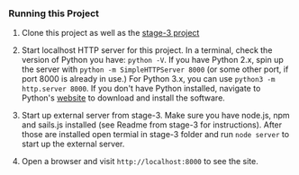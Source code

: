 ### Running this Project

1. Clone this project as well as the [stage-3 project](https://github.com/smlovin2/mws-restaurant-stage-3)

2. Start localhost HTTP server for this project. In a terminal, check the version of Python you have: `python -V`. If you have Python 2.x, spin up the server with `python -m SimpleHTTPServer 8000` (or some other port, if port 8000 is already in use.) For Python 3.x, you can use `python3 -m http.server 8000`. If you don't have Python installed, navigate to Python's [website](https://www.python.org/) to download and install the software.

3. Start up external server from stage-3. Make sure you have node.js, npm and sails.js installed (see Readme from stage-3 for instructions). After those are installed open termial in stage-3 folder and run `node server` to start up the external server.

4. Open a browser and visit `http://localhost:8000` to see the site.



